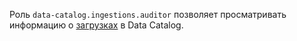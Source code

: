 Роль `data-catalog.ingestions.auditor` позволяет просматривать информацию о [загрузках](../../../metadata-hub/concepts/data-catalog.md#metadata-upload) в Data Catalog.
